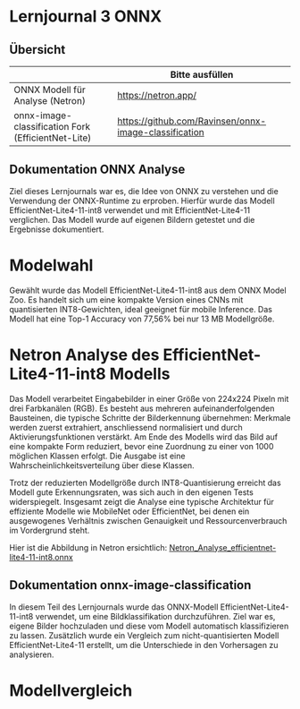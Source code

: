 ﻿# Lernjournal 3 ONNX

## Übersicht

| | Bitte ausfüllen |
| -------- | ------- |
| ONNX Modell für Analyse (Netron) | https://netron.app/ |
| onnx-image-classification Fork (EfficientNet-Lite) | https://github.com/Ravinsen/onnx-image-classification |

## Dokumentation ONNX Analyse

Ziel dieses Lernjournals war es, die Idee von ONNX zu verstehen und die Verwendung der ONNX-Runtime zu erproben. Hierfür wurde das Modell EfficientNet-Lite4-11-int8 verwendet und mit EfficientNet-Lite4-11 verglichen. Das Modell wurde auf eigenen Bildern getestet und die Ergebnisse dokumentiert.

# Modelwahl

Gewählt wurde das Modell EfficientNet-Lite4-11-int8 aus dem ONNX Model Zoo. Es handelt sich um eine kompakte Version eines CNNs mit quantisierten INT8-Gewichten, ideal geeignet für mobile Inference. Das Modell hat eine Top-1 Accuracy von 77,56% bei nur 13 MB Modellgröße.

# Netron Analyse des EfficientNet-Lite4-11-int8 Modells

Das Modell verarbeitet Eingabebilder in einer Größe von 224x224 Pixeln mit drei Farbkanälen (RGB). Es besteht aus mehreren aufeinanderfolgenden Bausteinen, die typische Schritte der Bilderkennung übernehmen: Merkmale werden zuerst extrahiert, anschliessend normalisiert und durch Aktivierungsfunktionen verstärkt. Am Ende des Modells wird das Bild auf eine kompakte Form reduziert, bevor eine Zuordnung zu einer von 1000 möglichen Klassen erfolgt. Die Ausgabe ist eine Wahrscheinlichkeitsverteilung über diese Klassen.

Trotz der reduzierten Modellgröße durch INT8-Quantisierung erreicht das Modell gute Erkennungsraten, was sich auch in den eigenen Tests widerspiegelt. Insgesamt zeigt die Analyse eine typische Architektur für effiziente Modelle wie MobileNet oder EfficientNet, bei denen ein ausgewogenes Verhältnis zwischen Genauigkeit und Ressourcenverbrauch im Vordergrund steht.

Hier ist die Abbildung in Netron ersichtlich: [Netron_Analyse_efficientnet-lite4-11-int8.onnx](images/Netron_Analyse_efficientnet-lite4-11-int8.onnx.png)

## Dokumentation onnx-image-classification

In diesem Teil des Lernjournals wurde das ONNX-Modell EfficientNet-Lite4-11-int8 verwendet, um eine Bildklassifikation durchzuführen. Ziel war es, eigene Bilder hochzuladen und diese vom Modell automatisch klassifizieren zu lassen. Zusätzlich wurde ein Vergleich zum nicht-quantisierten Modell EfficientNet-Lite4-11 erstellt, um die Unterschiede in den Vorhersagen zu analysieren.

# Modellvergleich


